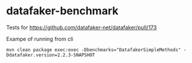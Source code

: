 # datafaker-benchmark
Tests for https://github.com/datafaker-net/datafaker/pull/173

Exampe of running from cli
```
mvn clean package exec:exec -Dbenchmarks="DatafakerSimpleMethods" -Ddatafaker.version=2.2.3-SNAPSHOT
```
